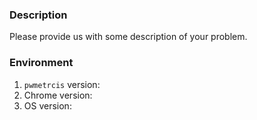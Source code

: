 ### Description 
Please provide us with some description of your problem.


### Environment
1. `pwmetrcis` version:
2. Chrome version:
3. OS version: 

